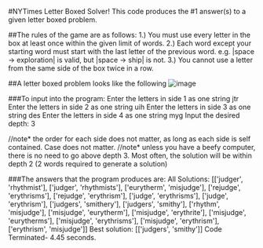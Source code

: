 #NYTimes Letter Boxed Solver!
This code produces the #1 answer(s) to a given letter boxed problem.

##The rules of the game are as follows:
1.) You must use every letter in the box at least once within the given limit of words.
2.) Each word except your starting word must start with the last letter of the previous word. e.g. |space -> exploration| is valid, but |space -> ship| is not.
3.) You cannot use a letter from the same side of the box twice in a row.

##A letter boxed problem looks like the following
![image](https://github.com/Connor-Damato/WordSquareSolver/assets/67179143/6ef49ee6-40de-4d1a-8028-6744e237852f)

###To input into the program:
Enter the letters in side 1 as one string
jtr
Enter the letters in side 2 as one string
uih
Enter the letters in side 3 as one string
des
Enter the letters in side 4 as one string
myg
Input the desired depth:
3

//note* the order for each side does not matter, as long as each side is self contained. Case does not matter.
//note* unless you have a beefy computer, there is no need to go above depth 3. Most often, the solution will be within depth 2 (2 words required to generate a solution)

###The answers that the program produces are:
All Solutions:
[['judger', 'rhythmist'], ['judger', 'rhythmists'], ['eurytherm', 'misjudge'], ['rejudge', 'erythrisms'], ['rejudge', 'erythrism'], ['judge', 'erythrisms'], ['judge', 'erythrism'], ['judgers', 'smithery'], ['judgers', 'smithy'], ['rhythm', 'misjudge'], ['misjudge', 'eurytherm'], ['misjudge', 'erythrite'], ['misjudge', 'eurytherms'], ['misjudge', 'erythrisms'], ['misjudge', 'erythrism'], ['erythrism', 'misjudge']]
Best solution: [['judgers', 'smithy']]
Code Terminated- 4.45 seconds.
